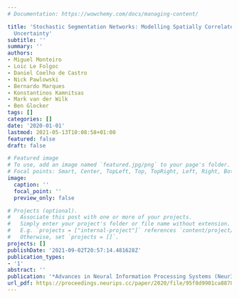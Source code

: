 ```yaml
---
# Documentation: https://wowchemy.com/docs/managing-content/

title: 'Stochastic Segmentation Networks: Modelling Spatially Correlated Aleatoric
  Uncertainty'
subtitle: ''
summary: ''
authors:
- Miguel Monteiro
- Loic Le Folgoc
- Daniel Coelho de Castro
- Nick Pawlowski
- Bernardo Marques
- Konstantinos Kamnitsas
- Mark van der Wilk
- Ben Glocker
tags: []
categories: []
date: '2020-01-01'
lastmod: 2021-05-13T10:08:58+01:00
featured: false
draft: false

# Featured image
# To use, add an image named `featured.jpg/png` to your page's folder.
# Focal points: Smart, Center, TopLeft, Top, TopRight, Left, Right, BottomLeft, Bottom, BottomRight.
image:
  caption: ''
  focal_point: ''
  preview_only: false

# Projects (optional).
#   Associate this post with one or more of your projects.
#   Simply enter your project's folder or file name without extension.
#   E.g. `projects = ["internal-project"]` references `content/project/deep-learning/index.md`.
#   Otherwise, set `projects = []`.
projects: []
publishDate: '2021-09-02T20:57:14.481628Z'
publication_types:
- '1'
abstract: ''
publication: '*Advances in Neural Information Processing Systems (NeurIPS)*'
url_pdf: https://proceedings.neurips.cc/paper/2020/file/95f8d9901ca8878e291552f001f67692-Paper.pdf
---
```

